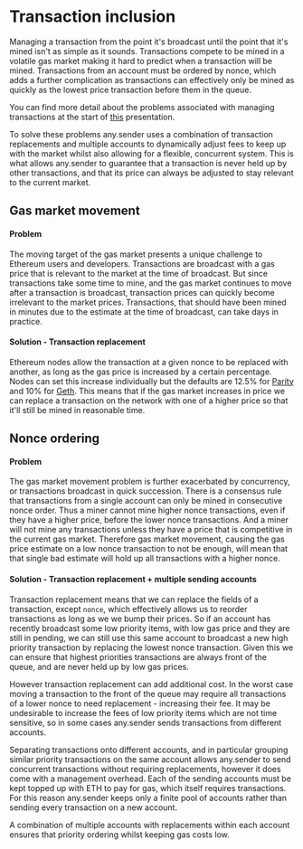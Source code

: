 # Transaction inclusion

Managing a transaction from the point it's broadcast until the point that it's mined isn't as simple as it sounds. Transactions compete to be mined in a volatile gas market making it hard to predict when a transaction will be mined. Transactions from an account must be ordered by nonce, which adds a further complication as transactions can effectively only be mined as quickly as the lowest price transaction before them in the queue.

You can find more detail about the problems associated with managing transactions at the start of [this](https://docs.google.com/presentation/d/1gWrEjJICL23583pqKIsKg9HxIFUo6j_AvexrM1GPHvw/edit#slide=id.g703d72a88b_0_0) presentation.

To solve these problems any.sender uses a combination of transaction replacements and multiple accounts to dynamically adjust fees to keep up with the market whilst also allowing for a flexible, concurrent system. This is what allows any.sender to guarantee that a transaction is never held up by other transactions, and that its price can always be adjusted to stay relevant to the current market.

## Gas market movement

#### Problem

The moving target of the gas market presents a unique challenge to Ethereum users and developers. Transactions are broadcast with a gas price that is relevant to the market at the time of broadcast. But since transactions take some time to mine, and the gas market continues to move after a transaction is broadcast, transaction prices can quickly become irrelevant to the market prices. Transactions, that should have been mined in minutes due to the estimate at the time of broadcast, can take days in practice.

#### Solution - Transaction replacement

Ethereum nodes allow the transaction at a given nonce to be replaced with another, as long as the gas price is increased by a certain percentage. Nodes can set this increase individually but the defaults are 12.5% for [Parity](https://github.com/openethereum/openethereum/blob/9da1304539d4182981673711fe7a8bcc20fbbcab/miner/src/pool/scoring.rs#L38) and 10% for [Geth](https://github.com/ethereum/go-ethereum/wiki/Command-Line-Options). This means that if the gas market increases in price we can replace a transaction on the network with one of a higher price so that it'll still be mined in reasonable time.

## Nonce ordering

#### Problem

The gas market movement problem is further exacerbated by concurrency, or transactions broadcast in quick succession. There is a consensus rule that transactions from a single account can only be mined in consecutive nonce order. Thus a miner cannot mine higher nonce transactions, even if they have a higher price, before the lower nonce transactions. And a miner will not mine any transactions unless they have a price that is competitive in the current gas market. Therefore gas market movement, causing the gas price estimate on a low nonce transaction to not be enough, will mean that that single bad estimate will hold up all transactions with a higher nonce.

#### Solution - Transaction replacement + multiple sending accounts

Transaction replacement means that we can replace the fields of a transaction, except `nonce`, which effectively allows us to reorder transactions as long as we we bump their prices. So if an account has recently broadcast some low priority items, with low gas price and they are still in pending, we can still use this same account to broadcast a new high priority transaction by replacing the lowest nonce transaction. Given this we can ensure that highest priorities transactions are always front of the queue, and are never held up by low gas prices.

However transaction replacement can add additional cost. In the worst case moving a transaction to the front of the queue may require all transactions of a lower nonce to need replacement - increasing their fee. It may be undesirable to increase the fees of low priority items which are not time sensitive, so in some cases any.sender sends transactions from different accounts.

Separating transactions onto different accounts, and in particular grouping similar priority transactions on the same account allows any.sender to send concurrent transactions without requiring replacements, however it does come with a management overhead. Each of the sending accounts must be kept topped up with ETH to pay for gas, which itself requires transactions. For this reason any.sender keeps only a finite pool of accounts rather than sending every transaction on a new account.

A combination of multiple accounts with replacements within each account ensures that priority ordering whilst keeping gas costs low.
